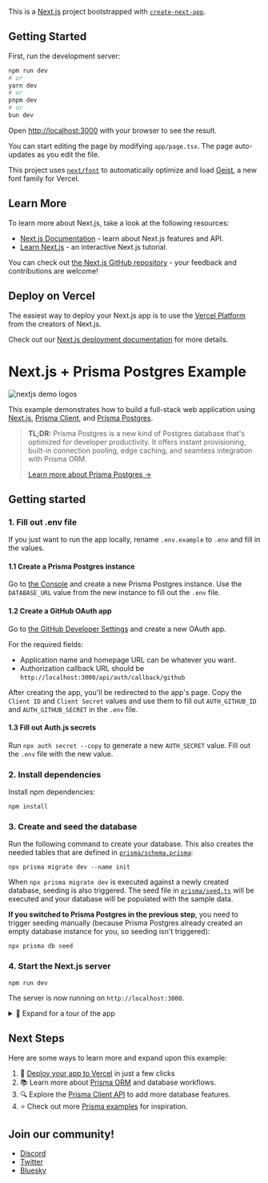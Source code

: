 This is a [Next.js](https://nextjs.org) project bootstrapped with [`create-next-app`](https://nextjs.org/docs/app/api-reference/cli/create-next-app).

## Getting Started

First, run the development server:

```bash
npm run dev
# or
yarn dev
# or
pnpm dev
# or
bun dev
```

Open [http://localhost:3000](http://localhost:3000) with your browser to see the result.

You can start editing the page by modifying `app/page.tsx`. The page auto-updates as you edit the file.

This project uses [`next/font`](https://nextjs.org/docs/app/building-your-application/optimizing/fonts) to automatically optimize and load [Geist](https://vercel.com/font), a new font family for Vercel.

## Learn More

To learn more about Next.js, take a look at the following resources:

- [Next.js Documentation](https://nextjs.org/docs) - learn about Next.js features and API.
- [Learn Next.js](https://nextjs.org/learn) - an interactive Next.js tutorial.

You can check out [the Next.js GitHub repository](https://github.com/vercel/next.js) - your feedback and contributions are welcome!

## Deploy on Vercel

The easiest way to deploy your Next.js app is to use the [Vercel Platform](https://vercel.com/new?utm_medium=default-template&filter=next.js&utm_source=create-next-app&utm_campaign=create-next-app-readme) from the creators of Next.js.

Check out our [Next.js deployment documentation](https://nextjs.org/docs/app/building-your-application/deploying) for more details.


# Next.js + Prisma Postgres Example

![nextjs demo logos](https://github.com/user-attachments/assets/878d39b7-ca99-4dc5-a095-94ca9d010486)

This example demonstrates how to build a full-stack web application using [Next.js](https://nextjs.org/), [Prisma Client](https://www.prisma.io/docs/orm/overview/introduction/what-is-prisma), and [Prisma Postgres](https://www.prisma.io/postgres).

> **TL;DR:** Prisma Postgres is a new kind of Postgres database that's optimized for developer productivity. It offers instant provisioning, built-in connection pooling, edge caching, and seamless integration with Prisma ORM.
>
> [Learn more about Prisma Postgres →](https://www.prisma.io/postgres)

## Getting started

### 1. Fill out .env file

If you just want to run the app locally, rename `.env.example` to `.env` and fill in the values.

#### 1.1 Create a Prisma Postgres instance

Go to [the Console](https://console.prisma.io) and create a new Prisma Postgres instance. Use the `DATABASE_URL` value from the new instance to fill out the `.env` file.

#### 1.2 Create a GitHub OAuth app

Go to [the GitHub Developer Settings](https://github.com/settings/developers) and create a new OAuth app.

For the required fields:

- Application name and homepage URL can be whatever you want.
- Authorization callback URL should be `http://localhost:3000/api/auth/callback/github`

After creating the app, you'll be redirected to the app's page. Copy the `Client ID` and `Client Secret` values and use them to fill out `AUTH_GITHUB_ID` and `AUTH_GITHUB_SECRET` in the `.env` file.

#### 1.3 Fill out Auth.js secrets

Run `npx auth secret --copy` to generate a new `AUTH_SECRET` value. Fill out the `.env` file with the new value.

### 2. Install dependencies

Install npm dependencies:

```
npm install
```

### 3. Create and seed the database

Run the following command to create your database. This also creates the needed tables that are defined in [`prisma/schema.prisma`](./prisma/schema.prisma):

```
npx prisma migrate dev --name init
```

When `npx prisma migrate dev` is executed against a newly created database, seeding is also triggered. The seed file in [`prisma/seed.ts`](./prisma/seed.ts) will be executed and your database will be populated with the sample data.

**If you switched to Prisma Postgres in the previous step**, you need to trigger seeding manually (because Prisma Postgres already created an empty database instance for you, so seeding isn't triggered):

```
npx prisma db seed
```

### 4. Start the Next.js server

```
npm run dev
```

The server is now running on `http://localhost:3000`.

<details>
<summary>📸 Expand for a tour of the app</summary>

### Homepage

Logged out view:
![Homepage](/public/logged-out-homepage.png)

Logged in view:
![Homepage](/public/logged-in-homepage.png)

### User Profile

![User Profile](/public/user-profile.png)

### Creating Posts

![Create Post](/public/create-post.png)

### View your posts and drafts

![View Posts](/public/view-posts.png)

</details>

## Next Steps

Here are some ways to learn more and expand upon this example:

1. 🚀 [Deploy your app to Vercel](https://vercel.com/docs/frameworks/nextjs) in just a few clicks
2. 📚 Learn more about [Prisma ORM](https://www.prisma.io/docs/orm/overview/introduction/what-is-prisma) and database workflows.
3. 🔍 Explore the [Prisma Client API](https://www.prisma.io/docs/orm/reference/prisma-client-reference) to add more database features.
4. ⭐ Check out more [Prisma examples](https://github.com/prisma/prisma-examples) for inspiration.

## Join our community!

- [Discord](https://pris.ly/discord)
- [Twitter](https://twitter.com/prisma)
- [Bluesky](https://bsky.app/profile/prisma.dev)
